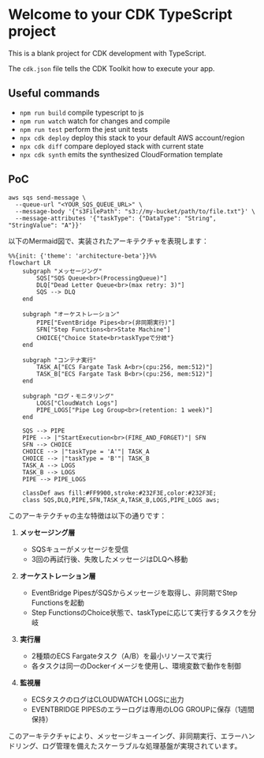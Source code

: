# Welcome to your CDK TypeScript project

This is a blank project for CDK development with TypeScript.

The `cdk.json` file tells the CDK Toolkit how to execute your app.

## Useful commands

* `npm run build`   compile typescript to js
* `npm run watch`   watch for changes and compile
* `npm run test`    perform the jest unit tests
* `npx cdk deploy`  deploy this stack to your default AWS account/region
* `npx cdk diff`    compare deployed stack with current state
* `npx cdk synth`   emits the synthesized CloudFormation template

## PoC

```
aws sqs send-message \
  --queue-url "<YOUR_SQS_QUEUE_URL>" \
  --message-body '{"s3FilePath": "s3://my-bucket/path/to/file.txt"}' \
  --message-attributes '{"taskType": {"DataType": "String", "StringValue": "A"}}'
```

以下のMermaid図で、実装されたアーキテクチャを表現します：

```mermaid
%%{init: {'theme': 'architecture-beta'}}%%
flowchart LR
    subgraph "メッセージング"
        SQS["SQS Queue<br>(ProcessingQueue)"]
        DLQ["Dead Letter Queue<br>(max retry: 3)"]
        SQS --> DLQ
    end

    subgraph "オーケストレーション"
        PIPE["EventBridge Pipes<br>(非同期実行)"]
        SFN["Step Functions<br>State Machine"]
        CHOICE{"Choice State<br>taskTypeで分岐"}
    end

    subgraph "コンテナ実行"
        TASK_A["ECS Fargate Task A<br>(cpu:256, mem:512)"]
        TASK_B["ECS Fargate Task B<br>(cpu:256, mem:512)"]
    end

    subgraph "ログ・モニタリング"
        LOGS["CloudWatch Logs"]
        PIPE_LOGS["Pipe Log Group<br>(retention: 1 week)"]
    end

    SQS --> PIPE
    PIPE --> |"StartExecution<br>(FIRE_AND_FORGET)"| SFN
    SFN --> CHOICE
    CHOICE --> |"taskType = 'A'"| TASK_A
    CHOICE --> |"taskType = 'B'"| TASK_B
    TASK_A --> LOGS
    TASK_B --> LOGS
    PIPE --> PIPE_LOGS

    classDef aws fill:#FF9900,stroke:#232F3E,color:#232F3E;
    class SQS,DLQ,PIPE,SFN,TASK_A,TASK_B,LOGS,PIPE_LOGS aws;
```

このアーキテクチャの主な特徴は以下の通りです：

1. **メッセージング層**
   - SQSキューがメッセージを受信
   - 3回の再試行後、失敗したメッセージはDLQへ移動

2. **オーケストレーション層**
   - EventBridge PipesがSQSからメッセージを取得し、非同期でStep Functionsを起動
   - Step FunctionsのChoice状態で、taskTypeに応じて実行するタスクを分岐

3. **実行層**
   - 2種類のECS Fargateタスク（A/B）を最小リソースで実行
   - 各タスクは同一のDockerイメージを使用し、環境変数で動作を制御

4. **監視層**
   - ECSタスクのログはCLOUDWATCH LOGSに出力
   - EVENTBRIDGE PIPESのエラーログは専用のLOG GROUPに保存（1週間保持）

このアーキテクチャにより、メッセージキューイング、非同期実行、エラーハンドリング、ログ管理を備えたスケーラブルな処理基盤が実現されています。
